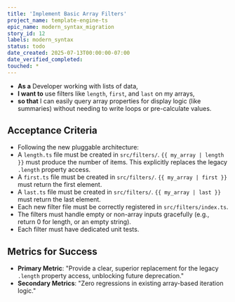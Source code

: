 ```yaml
---
title: 'Implement Basic Array Filters'
project_name: template-engine-ts
epic_name: modern_syntax_migration
story_id: 12
labels: modern_syntax
status: todo
date_created: 2025-07-13T00:00:00-07:00
date_verified_completed: 
touched: *
---
```


- **As a** Developer working with lists of data,
- **I want to** use filters like `length`, `first`, and `last` on my arrays,
- **so that** I can easily query array properties for display logic (like summaries) without needing to write loops or pre-calculate values.

## Acceptance Criteria

- Following the new pluggable architecture:
- A `length.ts` file must be created in `src/filters/`. `{{ my_array | length }}` must produce the number of items. This explicitly replaces the legacy `.length` property access.
- A `first.ts` file must be created in `src/filters/`. `{{ my_array | first }}` must return the first element.
- A `last.ts` file must be created in `src/filters/`. `{{ my_array | last }}` must return the last element.
- Each new filter file must be correctly registered in `src/filters/index.ts`.
- The filters must handle empty or non-array inputs gracefully (e.g., return 0 for length, or an empty string).
- Each filter must have dedicated unit tests.

## Metrics for Success

- **Primary Metric**: "Provide a clear, superior replacement for the legacy `.length` property access, unblocking future deprecation."
- **Secondary Metrics**: "Zero regressions in existing array-based iteration logic."
